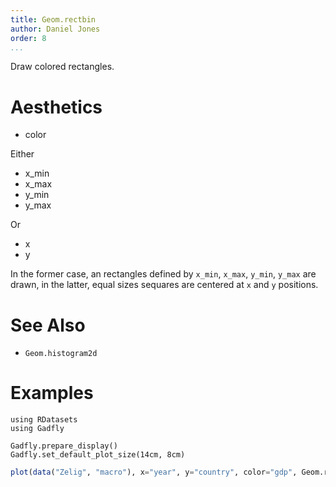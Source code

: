 ```yaml
---
title: Geom.rectbin
author: Daniel Jones
order: 8
...
```


Draw colored rectangles.

# Aesthetics
  * color

Either

  * x_min
  * x_max
  * y_min
  * y_max

Or

  * x
  * y

In the former case, an rectangles defined by `x_min`, `x_max`, `y_min`, `y_max`
are drawn, in the latter, equal sizes sequares are centered at `x` and `y`
positions.

# See Also

  * `Geom.histogram2d`

# Examples

```{.julia hide="true" results="none"}
using RDatasets
using Gadfly

Gadfly.prepare_display()
Gadfly.set_default_plot_size(14cm, 8cm)
```


```julia
plot(data("Zelig", "macro"), x="year", y="country", color="gdp", Geom.rectbin)
```

